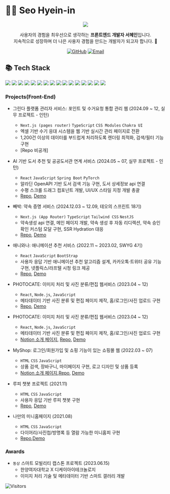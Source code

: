 # 👩‍💻 Seo Hyein-in 

<div align="center">
  <img src="https://capsule-render.vercel.app/api?type=waving&color=0:74c0fc,100:5c7cfa&height=200&section=header&text=Hi%20I'm%20Hyein!&fontSize=40&fontColor=ffffff&animation=fadeIn" />
</div>

<p align="center">
  사용자의 경험을 최우선으로 생각하는 <b>프론트엔드 개발자 서혜인</b>입니다. <br/>
  지속적으로 성장하며 더 나은 사용자 경험을 만드는 개발자가 되고자 합니다. 🌱
</p>

<div align="center">
  
[![GitHub](https://img.shields.io/badge/GitHub-puputia-181717?style=flat-square&logo=github&logoColor=white)](https://github.com/puputia)
[![Email](https://img.shields.io/badge/Email-sunny100487@naver.com-ffb703?style=flat-square&logo=gmail&logoColor=white)](mailto:sunny100487@naver.com)

</div>


## 📚 Tech Stack

<p align="left">

<!-- Frontend -->
  <img src="https://img.shields.io/badge/HTML-E34F26?style=for-the-badge&logo=html5&logoColor=white"/>
  <img src="https://img.shields.io/badge/CSS-1572B6?style=for-the-badge&logo=css3&logoColor=white"/>
  <img src="https://img.shields.io/badge/JavaScript-F7DF1E?style=for-the-badge&logo=javascript&logoColor=black"/>
  <img src="https://img.shields.io/badge/TypeScript-3178C6?style=for-the-badge&logo=typescript&logoColor=white"/>
  <img src="https://img.shields.io/badge/React-61DAFB?style=for-the-badge&logo=react&logoColor=black"/>
  <img src="https://img.shields.io/badge/Next.js-000000?style=for-the-badge&logo=nextdotjs&logoColor=white"/>
  <img src="https://img.shields.io/badge/React Query-FF4154?style=for-the-badge&logo=reactquery&logoColor=white"/>
  <img src="https://img.shields.io/badge/styled--components-DB7093?style=for-the-badge&logo=styled-components&logoColor=white"/>
  <img src="https://img.shields.io/badge/CSS%20Modules-000000?style=for-the-badge&logo=cssmodules&logoColor=white"/>
  <img src="https://img.shields.io/badge/Tailwind CSS-06B6D4?style=for-the-badge&logo=tailwindcss&logoColor=white"/>
  <img src="https://img.shields.io/badge/Chakra UI-319795?style=for-the-badge&logo=chakraui&logoColor=white"/>
  <img src="https://img.shields.io/badge/Vite-646CFF?style=for-the-badge&logo=vite&logoColor=white"/>
  <img src="https://img.shields.io/badge/Bootstrap-7952B3?style=for-the-badge&logo=bootstrap&logoColor=white"/>

<!-- Deployment & Tools -->
  <img src="https://img.shields.io/badge/Netlify-00C7B7?style=for-the-badge&logo=netlify&logoColor=white"/>
  <img src="https://img.shields.io/badge/Vercel-000000?style=for-the-badge&logo=vercel&logoColor=white"/>
  <img src="https://img.shields.io/badge/GitHub-181717?style=for-the-badge&logo=github&logoColor=white"/>

</p>

### Projects(Front-End)
- 그린다 플랫폼 관리자 서비스: 포인트 및 수거요청 통합 관리 웹 (2024.09 ~ 12, 실무 프로젝트 - 인턴)
  - `Next.js (pages router)` `TypeScript` `CSS Modules` `Chakra UI`
  - 엑셀 기반 수기 응대 시스템을 웹 기반 실시간 관리 페이지로 전환
  - 1,200건 이상의 데이터를 부드럽게 처리하도록 렌더링 최적화, 검색/필터 기능 구현
  - [Repo 비공개] 

- AI 기반 도서 추천 및 공공도서관 연계 서비스 (2024.05 ~ 07, 실무 프로젝트 - 인턴)
  - `React` `JavaScript` `Spring Boot` `PyTorch`
  - 알라딘 OpenAPI 기반 도서 검색 기능 구현, 도서 상세정보 api 연결
  - 수평 스크롤 드래그 컴포넌트 개발, UI/UX 스타일 지정 개발 총괄  
  - [Repo](https://github.com/BookWise2024/Front-end/tree/FE-TEST), [Demo](https://www.youtube.com/watch?v=AfKHhJPJ950)

- 빼박: 약속 증명 서비스 (2024.12.03 ~ 12.09, 테오의 스프린트 18기)
  - `Next.js (App Router)` `TypeScript` `Tailwind CSS` `NestJS`
  - 약속생성 api 연결, 메인 페이지 개발, 약속 생성 후 자동 리디렉션, 약속 승인 확인 커스텀 모달 구현, SSR Hydration 대응
  - [Repo](https://github.com/bbaebak/bbaebak-nextjs/), [Demo](https://bbaebak-nextjs.vercel.app/)

- 애니와나: 애니메이션 추천 서비스 (2022.11 ~ 2023.02, SWYG 4기)
  - `React` `JavaScript` `BootStrap`
  - 사용자 응답 기반 애니메이션 추천 알고리즘 설계, 카카오톡·트위터 공유 기능 구현, 넷플릭스/라프텔 시청 링크 제공
  - [Repo](https://github.com/puputia/Ani-wana), [Demo](https://aniwana.swygbro.com/)

- PHOTOCATE: 이미지 처리 및 사진 분류/편집 웹서비스 (2023.04 ~ 12)
  - `React`, `Node.js`, `JavaScript`
  - 메타데이터 기반 사진 분류 및 편집 페이지 제작, 홈/로그인/사진 업로드 구현
  - [Repo](https://github.com/Yongsoojin/capstone/tree/hyein), [Demo](https://youtu.be/ii06mfJS2Q8)

- PHOTOCATE: 이미지 처리 및 사진 분류/편집 웹서비스 (2023.04 ~ 12)
  - `React`, `Node.js`, `JavaScript`
  - 메타데이터 기반 사진 분류 및 편집 페이지 제작, 홈/로그인/사진 업로드 구현
  - [Notion 소개 페이지](https://speckled-origami-292.notion.site/Sparta-Coding-Club-f88c68975a2f4099938bce0df55979de), [Repo](https://github.com/puputia/sparta-2022), [Demo](https://deokdam.spartacodingclub.kr/vyksfqaG8LJw/index.html)

- MyShop: 로그인/회원가입 및 쇼핑 기능이 있는 쇼핑몰 웹 (2022.03 ~ 07)
  - `HTML` `CSS` `JavaScript`
  - 상품 검색, 장바구니, 마이페이지 구현, 로고 디자인 및 상품 등록
  - [Notion 소개 페이지](https://speckled-origami-292.notion.site/MyShop-17ec3b0b1f474590b9d6ebd7fbc648da),[Repo](https://github.com/puputia/Myshop_project), [Demo](http://myshop2.s3-website.ap-northeast-2.amazonaws.com/#/)

- 루피 챗봇 프로젝트 (2021.11)
  - `HTML` `CSS` `JavaScript`
  - 사용자 응답 기반 루피 챗봇 구현
  - [Repo](https://github.com/puputia/Mogakko_JS), [Demo](https://puputia.github.io/Mogakko_JS/Day15/index.html)

- 나만의 미니홈페이지 (2021.08)
  - `HTML` `CSS` `JavaScript`
  - 다이어리/사진첩/방명록 등 열람 가능한 미니홈피 구현
  - [Repo](https://github.com/puputia/Mogakko_html-css),[Demo](https://puputia.github.io/mini-homepage//minihomepage.html)

### Awards
- `동상` 스마트 모빌리티 캡스톤 프로젝트 (2023.06.15)
  - 한양여자대학교 X 디케이아이테크놀로지
  - 이미지 처리 기술 및 메타데이터 기반 스마트 갤러리 개발
    
![Visitors](https://komarev.com/ghpvc/?username=puputia&color=blue&style=flat-square)

<!-- 
## 🔰 Status
<p align="center">
  
  <img height="180em"  src="https://github-readme-stats-zeta-lac.vercel.app/api?username=puputia&show_icons=true" />
  <img height="180em"  src="https://github-readme-stats-zeta-lac.vercel.app/api/top-langs/?username=puputia&layout=compact&hide=jupyter%20notebook" />



</p>
-->
<!-- token
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
-->
